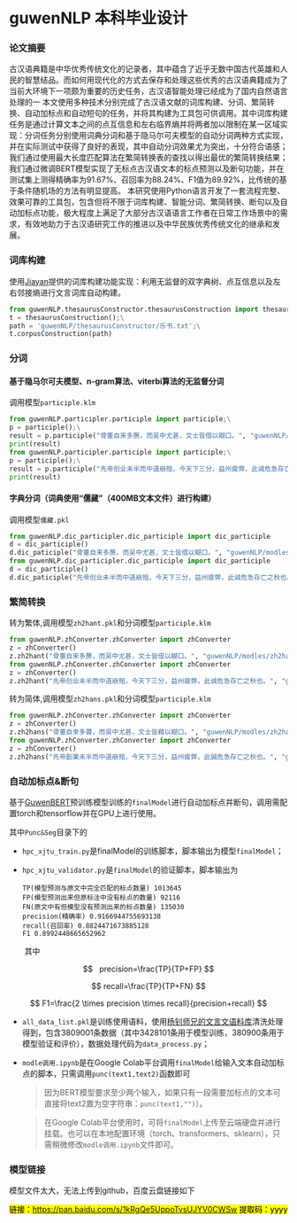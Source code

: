 # guwenNLP 本科毕业设计

### 论文摘要

古汉语典籍是中华优秀传统文化的记录者，其中蕴含了近乎无数中国古代英雄和人民的智慧结品。而如何用现代化的方式去保存和处理这些优秀的古汉语典籍成为了当前大环境下一项颇为重要的历史任务，古汉语智能处理已经成为了国内自然语言处理的一
本文使用多种技术分别完成了古汉语文献的词库构建、分词、繁简转换、自动加标点和自动短句的任务，并将其构建为工具包可供调用。其中词库构建任务是通过计算文本之间的点互信息和左右临界熵并将两者加以限制在某一区域实现：分词任务分别使用词典分词和基于隐马尔可夫模型的自动分词两种方式实现，并在实际测试中获得了良好的表现，其中自动分词效果尤为突出，十分符合语感；我们通过使用最大长度匹配算法在繁简转换表的查找以得出最优的繁简转换结果；我们通过微调BERT模型实现了无标点古汉语文本的标点预测以及断句功能，并在测试集上测得精确率为91.67%、召回率为88.24%、F1值为89.92%，比传统的基于条件随机场的方法有明显提高。
本研究使用Python语言开发了一套流程完整、效果可靠的工具包，包含但将不限于词库构建、智能分词、繁简转换、断句以及自动加标点功能，极大程度上满足了大部分古汉语语言工作者在日常工作场景中的需求，有效地助力于古汉语研究工作的推进以及中华民族优秀传统文化的继承和发展。

### 词库构建

使用[Jiayan](https://github.com/jiaeyan/Jiayan)提供的词库构建功能实现：利用无监督的双字典树、点互信息以及左右邻接熵进行文言词库自动构建。

```Python
from guwenNLP.thesaurusConstructor.thesaurusConstruction import thesaurusConstruction;\
t = thesaurusConstruction();\
path = 'guwenNLP/thesaurusConstructor/乐书.txt';\
t.corpusConstruction(path)
```

### 分词

#### 基于隐马尔可夫模型、n-gram算法、viterbi算法的无监督分词

调用模型`participle.klm`

```Python
from guwenNLP.participler.participle import participle;\
p = participle();\
result = p.participle("骨董自来多赝，而吴中尤甚，文士皆借以糊口。", "guwenNLP/modles/participle.klm");\
print(result)
from guwenNLP.participler.participle import participle;\
p = participle();\
result = p.participle("先帝创业未半而中道崩殂，今天下三分，益州疲弊，此诚危急存亡之秋也。", "guwenNLP/modles/participle.klm");\
print(result)
```

#### 字典分词（词典使用“儒藏”（400MB文本文件）进行构建）

调用模型`儒藏.pkl`

```Python
from guwenNLP.dic_participler.dic_participle import dic_participle 
d = dic_participle()
d.dic_paticiple("骨董自来多赝，而吴中尤甚，文士皆借以糊口。", "guwenNLP/modles/儒藏.pkl")
from guwenNLP.dic_participler.dic_participle import dic_participle 
d = dic_participle()
d.dic_paticiple("先帝创业未半而中道崩殂，今天下三分，益州疲弊，此诚危急存亡之秋也。", "guwenNLP/modles/儒藏.pkl")
```

### 繁简转换

转为繁体,调用模型`zh2hant.pkl`和分词模型`participle.klm`

```Python
from guwenNLP.zhConverter.zhConverter import zhConverter
z = zhConverter()
z.zh2hant("骨董自来多赝，而吴中尤甚，文士皆借以糊口。", "guwenNLP/modles/zh2hant.pkl", "guwenNLP/modles/participle.klm")
from guwenNLP.zhConverter.zhConverter import zhConverter
z = zhConverter()
z.zh2hant("先帝创业未半而中道崩殂，今天下三分，益州疲弊，此诚危急存亡之秋也。", "guwenNLP/modles/zh2hant.pkl", "guwenNLP/modles/participle.klm")
```

转为简体,调用模型`zh2hans.pkl`和分词模型`participle.klm`

```Python
from guwenNLP.zhConverter.zhConverter import zhConverter
z = zhConverter()
z.zh2hans("骨董自來多贗，而吳中尤甚，文士皆藉以糊口。", "guwenNLP/modles/zh2hans.pkl", "guwenNLP/modles/participle.klm")
from guwenNLP.zhConverter.zhConverter import zhConverter
z = zhConverter()
z.zh2hans("先帝創業未半而中道崩殂，今天下三分，益州疲弊，此誠危急存亡之秋也。", "guwenNLP/modles/zh2hans.pkl", "guwenNLP/modles/participle.klm")
```

### 自动加标点&断句

基于[GuwenBERT](https://github.com/Ethan-yt/guwenbert)预训练模型训练的`finalModel`进行自动加标点并断句，调用需配置torch和tensorflow并在GPU上进行使用。

其中`Punc&Seg`目录下的

- `hpc_xjtu_train.py`是finalModel的训练脚本，脚本输出为模型`finalModel`；

- `hpc_xjtu_validator.py`是`finalModel`的验证脚本，脚本输出为
  
  ```
  TP(模型预测与原文中完全匹配的标点数量) 1013645
  FP(模型预测出来但原标注中没有标点的数量) 92116
  FN(原文中有但模型没有预测出来的标点数量) 135030
  precision(精确率) 0.9166944755693138
  recall(召回率) 0.8824471673885128
  F1 0.8992448665652962
  ```
  
   其中

$$
  precision=\frac{TP}{TP+FP}
$$

$$
recall=\frac{TP}{TP+FN}
$$

$$
F1=\frac{2 \times precision \times recall}{precision+recall}
$$

- `all_data_list.pkl`是训练使用语料，使用[杨钊师兄的文言文语料库](https://github.com/zhaoyang9425/modern-ancient_Chinese_dataset)清洗处理得到，包含3809001条数据（其中3428101条用于模型训练，380900条用于模型验证和评价），数据处理代码为`data_process.py`；

- `modle调用.ipynb`是在Google Colab平台调用`finalModel`给输入文本自动加标点的脚本，只需调用`punc(text1,text2)`函数即可
  
  > 因为BERT模型要求至少两个输入，如果只有一段需要加标点的文本可直接将text2置为空字符串：`punc(text1,"")`）。
  
  > 在Google Colab平台使用时，可将`finalModel`上传至云端硬盘并进行挂载。也可以在本地配置环境（torch、transformers、sklearn），只需稍微修改`modle调用.ipynb`文件即可。

### 模型链接

模型文件太大，无法上传到github，百度云盘链接如下

<mark>链接：https://pan.baidu.com/s/1kRgQe5UppoTvsUJYV0CWSw 
提取码：yyyy </mark>
